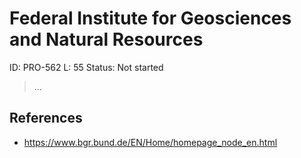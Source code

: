 # Federal Institute for Geosciences and Natural Resources

ID: PRO-562
L: 55
Status: Not started

> …
> 

## References

- https://www.bgr.bund.de/EN/Home/homepage_node_en.html
